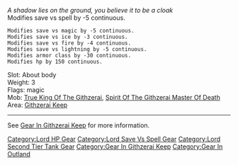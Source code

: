 *A shadow lies on the ground, you believe it to be a cloak*  
Modifies save vs spell by -5 continuous.

`Modifies save vs magic by -5 continuous.`  
`Modifies save vs ice by -3 continuous.`  
`Modifies save vs fire by -4 continuous.`  
`Modifies save vs lightning by -5 continuous.`  
`Modifies armor class by -30 continuous.`  
`Modifies hp by 150 continuous.`

Slot: About body  
Weight: 3  
Flags: magic  
Mob: [True King Of The
Githzerai](True_King_Of_The_Githzerai "wikilink"), [Spirit Of The
Githzerai Master Of
Death](Spirit_Of_The_Githzerai_Master_Of_Death "wikilink")  
Area: [Githzerai Keep](:Category:Githzerai_Keep.md "wikilink")

------------------------------------------------------------------------

See [Gear In Githzerai
Keep](:Category:Gear_In_Githzerai_Keep.md "wikilink") for more
information.

[Category:Lord HP Gear](Category:Lord_HP_Gear "wikilink") [Category:Lord
Save Vs Spell Gear](Category:Lord_Save_Vs_Spell_Gear "wikilink")
[Category:Lord Second Tier Tank
Gear](Category:Lord_Second_Tier_Tank_Gear "wikilink") [Category:Gear In
Githzerai Keep](Category:Gear_In_Githzerai_Keep "wikilink")
[Category:Gear In Outland](Category:Gear_In_Outland "wikilink")
